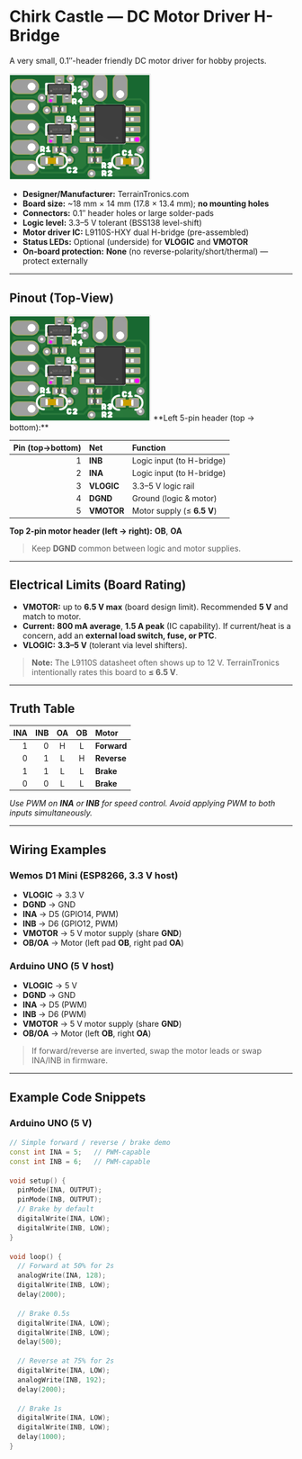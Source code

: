 # Chirk Castle — DC Motor Driver H-Bridge

A very small, 0.1″-header friendly DC motor driver for hobby projects.

<img src="chirkcastlerender.png" width="50%" height="50%">

- **Designer/Manufacturer:** TerrainTronics.com
- **Board size:** ~18 mm × 14 mm (17.8 × 13.4 mm); **no mounting holes**
- **Connectors:** 0.1″ header holes or large solder-pads
- **Logic level:** 3.3–5 V tolerant (BSS138 level-shift)
- **Motor driver IC:** L9110S-HXY dual H-bridge (pre-assembled)
- **Status LEDs:** Optional (underside) for **VLOGIC** and **VMOTOR**
- **On-board protection:** **None** (no reverse-polarity/short/thermal) — protect externally

---

## Pinout (Top-View)
<img src="chirkcastlerender.png" width="50%" height="50%">
**Left 5-pin header (top → bottom):**

| Pin (top→bottom) | Net     | Function                |
|---:|:--------|:-------------------------|
| 1  | **INB** | Logic input (to H-bridge) |
| 2  | **INA** | Logic input (to H-bridge) |
| 3  | **VLOGIC** | 3.3–5 V logic rail |
| 4  | **DGND** | Ground (logic & motor) |
| 5  | **VMOTOR** | Motor supply (≤ **6.5 V**) |

**Top 2-pin motor header (left → right):** **OB**, **OA**

> Keep **DGND** common between logic and motor supplies.

---

## Electrical Limits (Board Rating)

- **VMOTOR:** up to **6.5 V max** (board design limit). Recommended **5 V** and match to motor.  
- **Current:** **800 mA average**, **1.5 A peak** (IC capability). If current/heat is a concern, add an **external load switch, fuse, or PTC**.  
- **VLOGIC:** **3.3–5 V** (tolerant via level shifters).

> **Note:** The L9110S datasheet often shows up to 12 V. TerrainTronics intentionally rates this board to **≤ 6.5 V**.

---

## Truth Table

| INA | INB | OA | OB | Motor |
|---:|---:|:--:|:--:|:------|
| 1 | 0 | H | L | **Forward** |
| 0 | 1 | L | H | **Reverse** |
| 1 | 1 | L | L | **Brake** |
| 0 | 0 | L | L | **Brake** |

*Use PWM on **INA** or **INB** for speed control. Avoid applying PWM to both inputs simultaneously.*

---

## Wiring Examples

### Wemos D1 Mini (ESP8266, 3.3 V host)

- **VLOGIC** → 3.3 V  
- **DGND** → GND  
- **INA** → D5 (GPIO14, PWM)  
- **INB** → D6 (GPIO12, PWM)  
- **VMOTOR** → 5 V motor supply (share **GND**)  
- **OB/OA** → Motor (left pad **OB**, right pad **OA**)

### Arduino UNO (5 V host)

- **VLOGIC** → 5 V  
- **DGND** → GND  
- **INA** → D5 (PWM)  
- **INB** → D6 (PWM)  
- **VMOTOR** → 5 V motor supply (share **GND**)  
- **OB/OA** → Motor (left **OB**, right **OA**)

> If forward/reverse are inverted, swap the motor leads or swap INA/INB in firmware.

---

## Example Code Snippets

### Arduino UNO (5 V)

```cpp
// Simple forward / reverse / brake demo
const int INA = 5;   // PWM-capable
const int INB = 6;   // PWM-capable

void setup() {
  pinMode(INA, OUTPUT);
  pinMode(INB, OUTPUT);
  // Brake by default
  digitalWrite(INA, LOW);
  digitalWrite(INB, LOW);
}

void loop() {
  // Forward at 50% for 2s
  analogWrite(INA, 128);
  digitalWrite(INB, LOW);
  delay(2000);

  // Brake 0.5s
  digitalWrite(INA, LOW);
  digitalWrite(INB, LOW);
  delay(500);

  // Reverse at 75% for 2s
  digitalWrite(INA, LOW);
  analogWrite(INB, 192);
  delay(2000);

  // Brake 1s
  digitalWrite(INA, LOW);
  digitalWrite(INB, LOW);
  delay(1000);
}
